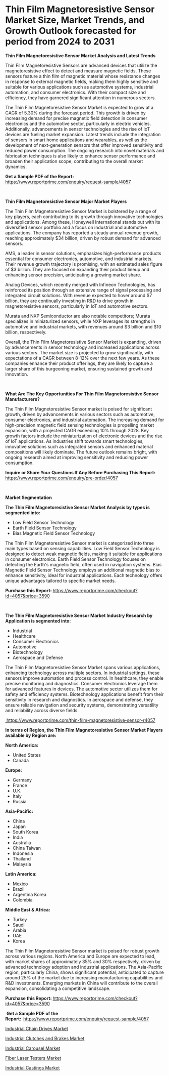 <p><h1>Thin Film Magnetoresistive Sensor Market Size, Market Trends, and Growth Outlook forecasted for period from 2024 to 2031</h1></p><p><strong>Thin Film Magnetoresistive Sensor Market Analysis and Latest Trends</strong></p>
<p><p>Thin Film Magnetoresistive Sensors are advanced devices that utilize the magnetoresistive effect to detect and measure magnetic fields. These sensors feature a thin film of magnetic material whose resistance changes in response to external magnetic fields, making them highly sensitive and suitable for various applications such as automotive systems, industrial automation, and consumer electronics. With their compact size and efficiency, they have garnered significant attention in numerous sectors.</p><p>The Thin Film Magnetoresistive Sensor Market is expected to grow at a CAGR of 5.30% during the forecast period. This growth is driven by increasing demand for precise magnetic field detection in consumer electronics and the automotive sector, particularly in electric vehicles. Additionally, advancements in sensor technologies and the rise of IoT devices are fueling market expansion. Latest trends include the integration of sensors in smart home applications and wearables, as well as the development of next-generation sensors that offer improved sensitivity and reduced power consumption. The ongoing research into novel materials and fabrication techniques is also likely to enhance sensor performance and broaden their application scope, contributing to the overall market dynamics.</p></p>
<p><strong>Get a Sample PDF of the Report:&nbsp;</strong> <a href="https://www.reportprime.com/enquiry/request-sample/4057?utm_campaign=1833&utm_medium=2&utm_source=Github&utm_content=ia&utm_term=24122024&utm_id=thin-film-magnetoresistive-sensor">https://www.reportprime.com/enquiry/request-sample/4057</a></p>
<p>&nbsp;</p>
<p><strong>Thin Film Magnetoresistive Sensor Major Market Players</strong></p>
<p><p>The Thin Film Magnetoresistive Sensor Market is bolstered by a range of key players, each contributing to its growth through innovative technologies and applications. Among these, Honeywell International stands out with its diversified sensor portfolio and a focus on industrial and automotive applications. The company has reported a steady annual revenue growth, reaching approximately $34 billion, driven by robust demand for advanced sensors.</p><p>AMS, a leader in sensor solutions, emphasizes high-performance products essential for consumer electronics, automotive, and industrial markets. Their revenue growth trajectory is promising, with an estimated sales figure of $3 billion. They are focused on expanding their product lineup and enhancing sensor precision, anticipating a growing market share.</p><p>Analog Devices, which recently merged with Infineon Technologies, has reinforced its position through an extensive range of signal processing and integrated circuit solutions. With revenue expected to hover around $7 billion, they are continually investing in R&D to drive growth in magnetoresistive sensors, particularly in IoT and automotive sectors.</p><p>Murata and NXP Semiconductor are also notable competitors; Murata specializes in miniaturized sensors, while NXP leverages its strengths in automotive and industrial markets, with revenues around $3 billion and $10 billion, respectively.</p><p>Overall, the Thin Film Magnetoresistive Sensor Market is expanding, driven by advancements in sensor technology and increased applications across various sectors. The market size is projected to grow significantly, with expectations of a CAGR between 8-12% over the next few years. As these companies enhance their product offerings, they are likely to capture a larger share of this burgeoning market, ensuring sustained growth and innovation.</p></p>
<p>&nbsp;</p>
<p><strong>What Are The Key Opportunities For Thin Film Magnetoresistive Sensor Manufacturers?</strong></p>
<p><p>The Thin Film Magnetoresistive Sensor market is poised for significant growth, driven by advancements in various sectors such as automotive, consumer electronics, and industrial automation. The increasing demand for high-precision magnetic field sensing technologies is propelling market expansion, with a projected CAGR exceeding 10% through 2028. Key growth factors include the miniaturization of electronic devices and the rise of IoT applications. As industries shift towards smart technologies, innovative solutions such as integrated sensors and enhanced material compositions will likely dominate. The future outlook remains bright, with ongoing research aimed at improving sensitivity and reducing power consumption.</p></p>
<p><strong>Inquire or Share Your Questions If Any Before Purchasing This Report:</strong> <a href="https://www.reportprime.com/enquiry/pre-order/4057?utm_campaign=1833&utm_medium=2&utm_source=Github&utm_content=ia&utm_term=24122024&utm_id=thin-film-magnetoresistive-sensor">https://www.reportprime.com/enquiry/pre-order/4057</a></p>
<p>&nbsp;</p>
<p><strong>Market Segmentation</strong></p>
<p><strong>The Thin Film Magnetoresistive Sensor Market Analysis by types is segmented into:</strong></p>
<p><ul><li>Low Field Sensor Technology</li><li>Earth Field Sensor Technology</li><li>Bias Magnetic Field Sensor Technology</li></ul></p>
<p><p>The Thin Film Magnetoresistive Sensor market is categorized into three main types based on sensing capabilities. Low Field Sensor Technology is designed to detect weak magnetic fields, making it suitable for applications in consumer electronics. Earth Field Sensor Technology focuses on detecting the Earth's magnetic field, often used in navigation systems. Bias Magnetic Field Sensor Technology employs an additional magnetic bias to enhance sensitivity, ideal for industrial applications. Each technology offers unique advantages tailored to specific market needs.</p></p>
<p><strong>Purchase this Report:&nbsp;</strong><a href="https://www.reportprime.com/checkout?id=4057&price=3590&utm_campaign=1833&utm_medium=2&utm_source=Github&utm_content=ia&utm_term=24122024&utm_id=thin-film-magnetoresistive-sensor">https://www.reportprime.com/checkout?id=4057&price=3590</a></p>
<p>&nbsp;</p>
<p><strong>The Thin Film Magnetoresistive Sensor Market Industry Research by Application is segmented into:</strong></p>
<p><ul><li>Industrial</li><li>Healthcare</li><li>Consumer Electronics</li><li>Automotive</li><li>Biotechnology</li><li>Aerospace and Defense</li></ul></p>
<p><p>The Thin Film Magnetoresistive Sensor Market spans various applications, enhancing technology across multiple sectors. In industrial settings, these sensors improve automation and process control. In healthcare, they enable precise monitoring and diagnostics. Consumer electronics leverage them for advanced features in devices. The automotive sector utilizes them for safety and efficiency systems. Biotechnology applications benefit from their sensitivity in research and diagnostics. In aerospace and defense, they ensure reliable navigation and security systems, demonstrating versatility and reliability across diverse fields.</p></p>
<p><a href="https://www.reportprime.com/thin-film-magnetoresistive-sensor-r4057?utm_campaign=1833&utm_medium=2&utm_source=Github&utm_content=ia&utm_term=24122024&utm_id=thin-film-magnetoresistive-sensor">&nbsp;https://www.reportprime.com/thin-film-magnetoresistive-sensor-r4057</a></p>
<p><strong>In terms of Region, the Thin Film Magnetoresistive Sensor Market Players available by Region are:</strong></p>
<p>
    <p> <strong> North America: </strong>
        <ul>
            <li>United States</li>
            <li>Canada</li>
        </ul>
        </p> 
    <p> <strong> Europe: </strong>
        <ul>
            <li>Germany</li>
            <li>France</li>
            <li>U.K.</li>
            <li>Italy</li>
            <li>Russia</li>
        </ul>
        </p> 
    <p> <strong> Asia-Pacific: </strong>
        <ul>
            <li>China</li>
            <li>Japan</li>
            <li>South Korea</li>
            <li>India</li>
            <li>Australia</li>
            <li>China Taiwan</li>
            <li>Indonesia</li>
            <li>Thailand</li>
            <li>Malaysia</li>
        </ul>
        </p> 
    <p> <strong> Latin America: </strong>
        <ul>
            <li>Mexico</li>
            <li>Brazil</li>
            <li>Argentina Korea</li>
            <li>Colombia</li>
        </ul>
        </p> 
    <p> <strong> Middle East & Africa: </strong>
        <ul>
            <li>Turkey</li>
            <li>Saudi</li>
            <li>Arabia</li>
            <li>UAE</li>
            <li>Korea</li>
        </ul>
    </p>
    </p>
<p><p>The Thin Film Magnetoresistive Sensor market is poised for robust growth across various regions. North America and Europe are expected to lead, with market shares of approximately 35% and 30% respectively, driven by advanced technology adoption and industrial applications. The Asia-Pacific region, particularly China, shows significant potential, anticipated to capture around 25% of the market due to increasing manufacturing capabilities and R&D investments. Emerging markets in China will contribute to the overall expansion, consolidating a competitive landscape.</p></p>
<p><strong>Purchase this Report: </strong><a href="https://www.reportprime.com/checkout?id=4057&price=3590&utm_campaign=1833&utm_medium=2&utm_source=Github&utm_content=ia&utm_term=24122024&utm_id=thin-film-magnetoresistive-sensor">https://www.reportprime.com/checkout?id=4057&price=3590</a></p>
<p>&nbsp;<strong>Get a Sample PDF of the Report:&nbsp;&nbsp;</strong><a href="https://www.reportprime.com/enquiry/request-sample/4057?utm_campaign=1833&utm_medium=2&utm_source=Github&utm_content=ia&utm_term=24122024&utm_id=thin-film-magnetoresistive-sensor">https://www.reportprime.com/enquiry/request-sample/4057</a></p>
<p><strong></strong></p>
<p><p><a href="https://www.linkedin.com/pulse/anticipated-growth-industrial-chain-drives-market-2024--w7pwe?utm_campaign=1833&utm_medium=2&utm_source=Github&utm_content=ia&utm_term=24122024&utm_id=thin-film-magnetoresistive-sensor">Industrial Chain Drives Market</a></p><p><a href="https://www.linkedin.com/pulse/industry-breakdown-industrial-clutches-brakes-market-size-jimge?utm_campaign=1833&utm_medium=2&utm_source=Github&utm_content=ia&utm_term=24122024&utm_id=thin-film-magnetoresistive-sensor">Industrial Clutches and Brakes Market</a></p><p><a href="https://www.linkedin.com/pulse/revenue-projections-industrial-carousel-market-82-cagr-from-1guae?utm_campaign=1833&utm_medium=2&utm_source=Github&utm_content=ia&utm_term=24122024&utm_id=thin-film-magnetoresistive-sensor">Industrial Carousel Market</a></p><p><a href="https://github.com/bogganbillie6969/Market-Research-Report-List-1/blob/main/fiber-laser-testers-market.md?utm_campaign=1833&utm_medium=2&utm_source=Github&utm_content=ia&utm_term=24122024&utm_id=thin-film-magnetoresistive-sensor">Fiber Laser Testers Market</a></p><p><a href="https://www.linkedin.com/pulse/trends-global-industrial-castings-market-forecast-analysis-dvmrf?utm_campaign=1833&utm_medium=2&utm_source=Github&utm_content=ia&utm_term=24122024&utm_id=thin-film-magnetoresistive-sensor">Industrial Castings Market</a></p></p>